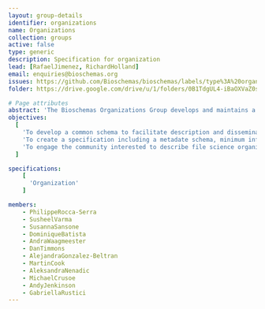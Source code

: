 ```yaml
---
layout: group-details
identifier: organizations
name: Organizations
collection: groups
active: false
type: generic
description: Specification for organization
lead: [RafaelJimenez, RichardHolland]
email: enquiries@bioschemas.org
issues: https://github.com/Bioschemas/bioschemas/labels/type%3A%20organization
folder: https://drive.google.com/drive/u/1/folders/0B1TdgUL4-iBaOXVaZ0szWlRQc2M

# Page attributes
abstract: 'The Bioschemas Organizations Group develops and maintains a community specification for describing life science organizations.'
objectives:
  [
    'To develop a common schema to facilitate description and dissemination of life science organizations as an extension of <a href="http://schema.org/">schema.org</a>.',
    'To create a specification including a metadate schema, minimum information guidelines, recommended vocabularies as well as documentation and examples about how to use the schema.',
    'To engage the community interested to describe file science organizations to participate and shape the specification.'
  ]

specifications:
    [
      'Organization'
    ]

members:
    - PhilippeRocca-Serra
    - SusheelVarma
    - SusannaSansone
    - DominiqueBatista
    - AndraWaagmeester
    - DanTimmons
    - AlejandraGonzalez-Beltran
    - MartinCook
    - AleksandraNenadic
    - MichaelCrusoe
    - AndyJenkinson
    - GabriellaRustici
---
```

